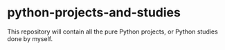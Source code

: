 # python-projects-and-studies
This repository will contain all the pure Python projects, or Python studies done by myself.
